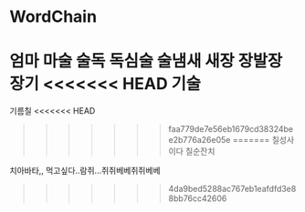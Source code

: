 # WordChain

엄마
마술
술독
독심술
술냄새
새장
장발장
장기
<<<<<<< HEAD
기술
=======
기름칠
<<<<<<< HEAD
>>>>>>> faa779de7e56eb1679cd38324bee2b776a26e05e
=======
칠성사이다
칠순잔치

치아바타,, 먹고싶다..람쥐...쥐쥐베베쥐쥐베베


>>>>>>> 4da9bed5288ac767eb1eafdfd3e88bb76cc42606
